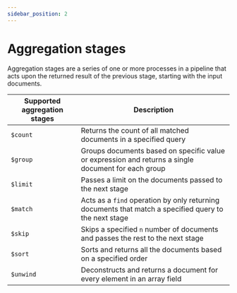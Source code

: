 ```yaml
---
sidebar_position: 2
---
```


# Aggregation stages

Aggregation stages are a series of one or more processes in a pipeline that acts upon the returned result of the previous stage, starting with the input documents.

| Supported aggregation stages | Description                                                                                           |
| ---------------------------- | ----------------------------------------------------------------------------------------------------- |
| `$count`                     | Returns the count of all matched documents in a specified query                                       |
| `$group`                     | Groups documents based on specific value or expression and returns a single document for each group   |
| `$limit`                     | Passes a limit on the documents passed to the next stage                                              |
| `$match`                     | Acts as a `find` operation by only returning documents that match a specified query to the next stage |
| `$skip`                      | Skips a specified `n` number of documents and passes the rest to the next stage                       |
| `$sort`                      | Sorts and returns all the documents based on a specified order                                        |
| `$unwind`                    | Deconstructs and returns a document for every element in an array field                               |
